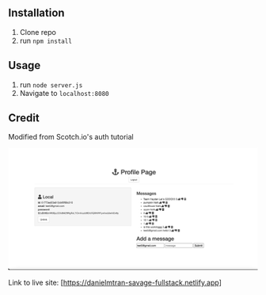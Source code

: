 ## Installation

1. Clone repo
2. run `npm install`

## Usage

1. run `node server.js`
2. Navigate to `localhost:8080`

## Credit

Modified from Scotch.io's auth tutorial

<img src="savageauth.png"></img>

Link to live site: [https://danielmtran-savage-fullstack.netlify.app]